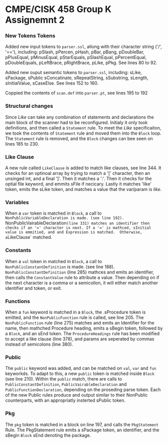 # CMPE/CISK 458 Group K Assignemnt 2

### New Tokens Tokens
Added new input tokens to `parser.ssl`, allong with their character string ('/', '=='), including:
pSlash, pPercen, pHash, pBar, pBang, pDoubleBar, pPlusEqual, pMinusEqual, pStarEquals, pSlashEqual, pPercentEqual, pDoubleEquals, pLeftBrace, pRightBrace, pLike, pPkg. 
See lines 80 to 92.

Added new ouput semantic tokens to `parser.ssl`, including: sLike, sPackage, sPublic sConcatinate, sRepeatString, sSubstring, sLength, sInitialValue, sCaseElse. 
See lines 152 to 160.

Coppied the contents of `scan.def` into `parser.pt`, see lines 195 to 192

### Structural changes
Since _Like_ can take any combination of statements and declarations the main block of the scanner had to be reconfigured.
Initialy it only took definitions, and then called a `Statement` rule.
To meet the _Like_ specificaiton, we took the contents of `Statement` rule and moved them into the `Block` loop. 
The `Statement` rule is removed, and the `Block` changes can bee seen on lines 185 to 230. 

### Like Clause
A new rule called `LikeClause` is added to match like clauses, see line 344.
It checks for an optinoal array by trying to match a '[' character, then an unsinged int, and a final ']'.
Then it matches a ':'.
Then it checks for the optial file keyword, and emmits sFile if necicary.
Lastly it matches 'like' token, emits the sLike token, and matches a value that the var/param is _like_.

### Variables
When a `var` token is matched in `Block`, a call to `NonPublicVariableDeclaration is made. (see line 192).
`NonPublicVairableDeclaration` (line 331) matches an identifier then checks if an '=' character is next. If a '=' is mathced, sInitial value is emmitied, and and Expression is matched. 
Otherwise, a `LikeClause` matched. 

### Constants
When a `val` token in matched in `Block`, a call to `NonPublicConstantDefinition` is made. (see line 188).
`NonPublicConstantDefinition` (line 285) mathces and emits an identifier, then calls the `ConstantValue` rule to attribute a value. 
Then depending on if the next character is a comma or a semicollon, it will either match another identifier and token, or exit.

### Functions
When a `fun` keyword is matched in a `Block`, the .sProcedure token is emitted, and the  `NonPublicFunction` rule is called, see line 205.
The `NonPublicFunction` rule (line 275) matches and emits an Identifier for the name, then mathched Procedure heading, emits a sBegin token, followed by a `Block`, and an sEnd token.
The `ProcedureHeadings` rule has been modified to accept a like clause (line 378), and params are seperated by commas instead of semicolons (line 380).


### Public
The `public` keyword was added, and can be matched on `val`, `var` and `fun` keyworkds.
To adapt to this, a new `public` token is matched inside `Block` (see line 210).
Within the `public` match, there are calls to `PublicConstantDefinition`, `PublicVairableDeclaration` and `PublicFunctionDeclaration`, depending on the proseding parse token. 
Each of the new Public rules produce and output similar to their NonPublic counterparts, with an appropriatly insterted sPublic token.  

### Pkg
The `pkg` token is matched in a block on line 197, and calls the `PkgStatement` Rule.
The PkgStatement rule emits a sPackage token, an identifier, and the sBegin `Block` sEnd denoting the package. 



